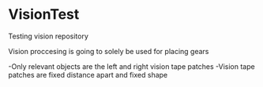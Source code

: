 # VisionTest
Testing vision repository


Vision proccesing is going to solely be used for placing gears

-Only relevant objects are the left and right vision tape patches
-Vision tape patches are fixed distance apart and fixed shape
